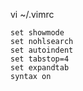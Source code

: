 vi ~/.vimrc
```
set showmode
set nohlsearch
set autoindent
set tabstop=4
set expandtab
syntax on
```
